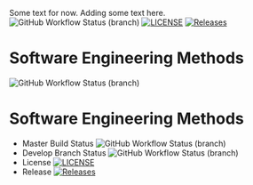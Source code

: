 Some text for now.
Adding some text here.
![GitHub Workflow Status (branch)](https://img.shields.io/github/actions/workflow/status/40667068/sem/main.yml?branch=master)
[![LICENSE](https://img.shields.io/github/license/40667068/sem.svg?style=flat-square)](https://github.com/40667068/sem/blob/master/LICENSE)
[![Releases](https://img.shields.io/github/release/40667068/sem/all.svg?style=flat-square)](https://github.com/40667068/sem/releases)
# Software Engineering Methods
![GitHub Workflow Status (branch)](https://img.shields.io/github/actions/workflow/status/40667068/sem/main.yml?branch=develop)

# Software Engineering Methods
* Master Build Status ![GitHub Workflow Status (branch)](https://img.shields.io/github/actions/workflow/status/40667068/sem/main.yml?branch=master)
* Develop Branch Status ![GitHub Workflow Status (branch)](https://img.shields.io/github/actions/workflow/status/40667068/sem/main.yml?branch=develop)
* License [![LICENSE](https://img.shields.io/github/license/40667068/sem.svg?style=flat-square)](https://github.com/40667068/sem/blob/master/LICENSE)
* Release [![Releases](https://img.shields.io/github/release/40667068/sem/all.svg?style=flat-square)](https://github.com/40667068/sem/releases)